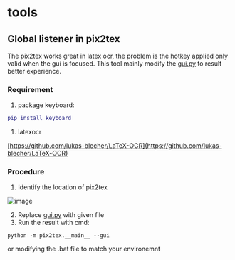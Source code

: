 # tools

## Global listener in pix2tex

The pix2tex works great in latex ocr, the problem is the hotkey applied only valid when the gui is focused.
This tool mainly modify the [gui.py](https://github.com/QianrenLi/tools/blob/master/gui_latexocr/gui.py) to result better experience.

### Requirement

1. package keyboard: 

```matlab
pip install keyboard
```

1. latexocr

[https://github.com/lukas-blecher/LaTeX-OCR](https://github.com/lukas-blecher/LaTeX-OCR)

### Procedure

1. Identify the location of pix2tex

![image](https://user-images.githubusercontent.com/51881852/198520201-051e1b8e-2797-45e7-937a-4c91e126cb62.png)


2. Replace [gui.py](https://github.com/QianrenLi/tools/blob/master/gui_latexocr/gui.py) with given file
3. Run the result with cmd: 
```
python -m pix2tex.__main__ --gui
```
or modifying the .bat file to match your environemnt
